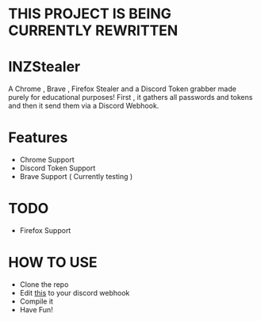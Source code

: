 # THIS PROJECT IS BEING CURRENTLY REWRITTEN 

# INZStealer
A Chrome , Brave , Firefox Stealer and a Discord Token grabber made purely for educational purposes!
First , it gathers all passwords and tokens and then it send them via a Discord Webhook.


# Features
  - Chrome Support
  - Discord Token Support
  - Brave Support ( Currently testing )

# TODO
  - Firefox Support
  
  
  
# HOW TO USE
  
  - Clone the repo
  - Edit [this](https://github.com/InstinctEx/INZStealer/blob/26fbccc0392c0bba2652970df73fce65bb7873c3/INZStealer/Program.cs#L20) to your discord webhook
  - Compile it
  - Have Fun!
